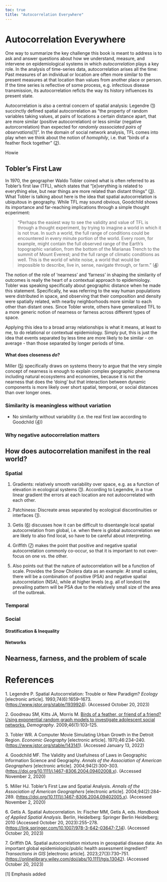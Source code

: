 ```yaml
---
toc: true
title: "Autocorrelation Everywhere"
---
```


# Autocorrelation Everywhere

One way to summarize the key challenge this book is meant to address is
to ask and answer questions about how we understand, measure, and
intervene on epidemiological systems in which *autocorrelation* plays a
key role. In the analysis of time-series data, autocorrelation arises
all the time: Past measures of an individual or location are often more
similar to the present measures at that location than values from
another place or person. If the time series is reflective of some
process, e.g. infectious disease transmission, its autocorrelation
reflcts the way its history influences its present state.

Autocorrelation is also a central concern of spatial analysis: Legendre
([1](#ref-legendre1993)) succinctly defined spatial autocorrelation as
“the property of random variables taking values, at pairs of locations a
certain distance apart, that are more similar (positive autocorrelation)
or less similar (negative autorcorrelation) than expected for *randomly
asssociated pairs of observations*[1]”. In the domain of social network
analysis, TFL comes into play when we think about the notion of
*homophily*, i.e. that “birds of a feather flock together”
([2](#ref-goodreau2009)).

Howie

## Tobler’s First Law

In 1970, the geographer Waldo Tobler coined what is often referred to as
Tobler’s first law (TFL), which states that “\[e\]verything is related
to everything else, but near things are more related than distant
things” ([3](#ref-tobler1970)). What Tobler is talking about here is the
idea that spatial autocorrelation is ubiquitous in geography. While TFL
may sound obvious, Goodchild shows its importance and far-reaching
implications through a simple thought ecperiment:

> “Perhaps the easiest way to see the validity and value of TFL is
> through a thought experiment, by trying to imagine a world in which it
> is not true. In such a world, the full range of conditions could be
> encountered in every minute portion of the world. Every room, for
> example, might contain the full observed range of the Earth’s
> topographic variation, from the bottom of the Marianas Trench to the
> summit of Mount Everest; and the full range of climatic conditions as
> well. This is the world of white noise, a world that would be
> impossible to describe, live in, sense, navigate through, or farm.”
> ([4](#ref-goodchild2004))

The notion of the role of ‘nearness’ and ‘farness’ in shaping the
similarity of outcomes is really the heart of a contextual approach to
epidemiology. Tobler was speaking specifically about geographic distance
when he made this statement. Specifically, he was referring to the way
human populations were distributed in space, and observing that their
composition and density were spatially related, with nearby
neighborhoods more similar to each other than distant ones. Since Tobler
wrote, others have generalized TFL to a more generic notion of nearness
or farness across different types of space.

Applying this idea to a broad array relationships is what it means, at
least to me, to do relational or contextual epidemiology. Simply put,
this is just the idea that events separated by less time are more likely
to be similar - on average - than those separated by longer periods of
time.

#### What does closeness *do*?

Miller ([5](#ref-miller2004)) specifically draws on systems theory to
argue that the very simple concept of nearness is enough to explain
complex geographic phenomena including natural ecosystems and economies,
because it is not the nearness that does the ‘doing’ but that
interaction between dynamic components is more likely over short
spatial, temporal, or social distances than over longer ones.

### Similarity is meaningless without variation

-   No similarity without variability (i.e. the real first law according
    to Goodchild ([4](#ref-goodchild2004)))

### Why negative autocorrelation matters

## How does autocorrelation manifest in the real world?

### Spatial

1.  Gradients: relatively smooth variability over space, e.g. as a
    function of elevation in ecological systems
    ([1](#ref-legendre1993)). According to Legendre, in a true linear
    gradient the errors at each location are not autocorrelated with
    each other.

2.  Patchiness: Discreate areas separated by ecological discontinuities
    or interfaces ([1](#ref-legendre1993)).

3.  Getis ([6](#ref-getis2010a)) discusses how it can be difficult to
    disentangle local spatial autocorrelation from global, i.e. when
    there is global autocorrelation we are likely to also find local, so
    have to be careful about interpreting.

4.  Griffith ([7](#ref-griffith2023a)) makes the point that positive and
    negative spatial autocorrelation commonly co-occur, so that it is
    important to not over-focus on one vs. the other.

5.  Also points out that the nature of autocorrelation will be a
    function of scale. Provides the Snow Cholera data as an example: At
    small scales, there will be a combination of positive (PSA) and
    negative spatial autocorrelation (NSA), while at higher levels
    (e.g. all of london) the prevailing pattern will be PSA due to the
    relatively small size of the area of the outbreak.

### Temporal

### Social

#### Stratification & Inequality

#### Networks

## Nearness, farness, and the problem of scale

# References

<div id="refs" class="references csl-bib-body">

<div id="ref-legendre1993" class="csl-entry">

<span class="csl-left-margin">1. </span><span
class="csl-right-inline">Legendre P. Spatial Autocorrelation: Trouble or
New Paradigm? *Ecology* \[electronic article\]. 1993;74(6):1659–1673.
(<https://www.jstor.org/stable/1939924>). (Accessed October 20,
2023)</span>

</div>

<div id="ref-goodreau2009" class="csl-entry">

<span class="csl-left-margin">2. </span><span
class="csl-right-inline">Goodreau SM, Kitts JA, Morris M. [Birds of a
feather, or friend of a friend? Using exponential random graph models to
investigate adolescent social
networks.](https://doi.org/10.1353/dem.0.0045) *Demography*.
2009;46(1):103–125. </span>

</div>

<div id="ref-tobler1970" class="csl-entry">

<span class="csl-left-margin">3. </span><span
class="csl-right-inline">Tobler WR. A Computer Movie Simulating Urban
Growth in the Detroit Region. *Economic Geography* \[electronic
article\]. 1970;46:234–240. (<https://www.jstor.org/stable/143141>).
(Accessed January 13, 2022)</span>

</div>

<div id="ref-goodchild2004" class="csl-entry">

<span class="csl-left-margin">4. </span><span
class="csl-right-inline">Goodchild MF. The Validity and Usefulness of
Laws in Geographic Information Science and Geography. *Annals of the
Association of American Geographers* \[electronic article\].
2004;94(2):300–303.
(<https://doi.org/10.1111/j.1467-8306.2004.09402008.x>). (Accessed
November 2, 2020)</span>

</div>

<div id="ref-miller2004" class="csl-entry">

<span class="csl-left-margin">5. </span><span
class="csl-right-inline">Miller HJ. Tobler’s First Law and Spatial
Analysis. *Annals of the Association of American Geographers*
\[electronic article\]. 2004;94(2):284–289.
(<https://doi.org/10.1111/j.1467-8306.2004.09402005.x>). (Accessed
November 2, 2020)</span>

</div>

<div id="ref-getis2010a" class="csl-entry">

<span class="csl-left-margin">6. </span><span
class="csl-right-inline">Getis A. Spatial Autocorrelation. In: Fischer
MM, Getis A, eds. *Handbook of Applied Spatial Analysis*. Berlin,
Heidelberg: Springer Berlin Heidelberg; 2010 (Accessed October 20,
2023):255–278.(<https://link.springer.com/10.1007/978-3-642-03647-7_14>).
(Accessed October 20, 2023)</span>

</div>

<div id="ref-griffith2023a" class="csl-entry">

<span class="csl-left-margin">7. </span><span
class="csl-right-inline">Griffith DA. Spatial autocorrelation mixtures
in geospatial disease data: An important global epidemiologic/public
health assessment ingredient? *Transactions in GIS* \[electronic
article\]. 2023;27(3):730–751.
(<https://onlinelibrary.wiley.com/doi/abs/10.1111/tgis.13042>).
(Accessed October 20, 2023)</span>

</div>

</div>

[1] Emphasis added
